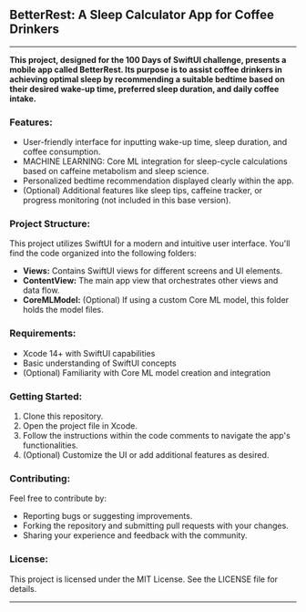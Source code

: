 ## BetterRest: A Sleep Calculator App for Coffee Drinkers

---

**This project, designed for the 100 Days of SwiftUI challenge, presents a mobile app called BetterRest. Its purpose is to assist coffee drinkers in achieving optimal sleep by recommending a suitable bedtime based on their desired wake-up time, preferred sleep duration, and daily coffee intake.**

### Features:

* User-friendly interface for inputting wake-up time, sleep duration, and coffee consumption.
* MACHINE LEARNING: Core ML integration for sleep-cycle calculations based on caffeine metabolism and sleep science.
* Personalized bedtime recommendation displayed clearly within the app.
* (Optional) Additional features like sleep tips, caffeine tracker, or progress monitoring (not included in this base version).

### Project Structure:

This project utilizes SwiftUI for a modern and intuitive user interface. You'll find the code organized into the following folders:

* **Views:** Contains SwiftUI views for different screens and UI elements.
* **ContentView:** The main app view that orchestrates other views and data flow.
* **CoreMLModel:** (Optional) If using a custom Core ML model, this folder holds the model files.

### Requirements:

* Xcode 14+ with SwiftUI capabilities
* Basic understanding of SwiftUI concepts
* (Optional) Familiarity with Core ML model creation and integration

### Getting Started:

1. Clone this repository.
2. Open the project file in Xcode.
3. Follow the instructions within the code comments to navigate the app's functionalities.
4. (Optional) Customize the UI or add additional features as desired.

### Contributing:

Feel free to contribute by:

* Reporting bugs or suggesting improvements.
* Forking the repository and submitting pull requests with your changes.
* Sharing your experience and feedback with the community.

### License:

This project is licensed under the MIT License. See the LICENSE file for details.

---
